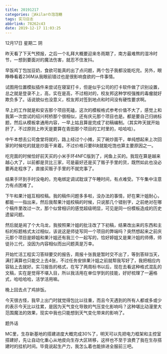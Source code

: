 ```yaml
---
title: 20191217
categories: 🍬Akilarの泡泡糖
tags: 实习日志
abbrlink: 78262c43
date: 2019-12-17 11:03:25
---
```

12月17日 星期二 阴

昨天看了下天气预报，之后一个礼拜大概要迎来冬雨期了，南方最难熬的湿冷时节，一想到要面对的魔法伤害，就忍不住发抖。

早饭鸡丁包加豆奶，食欲可能真的出了点问题，两个包子我都没能吃完。另外，眼睁睁看着236M从我眼前错过也是很影响食欲的一件事情。

试图用位置模拟插件来尝试在寝室打卡，但是似乎公司的打卡软件做了识别设置，总之就是登录不上，高，实在是高，不过相对的，校友邦这种学校强推的毒瘤就好欺负多了。话说貌似也没意义，校友邦对签到地点和时间没有硬性要求啊。

早上的工作就是和安吉那个项目死磕，这次的模板格式参考价值不大了，感觉上和我第一次尝试的绍兴柯桥那个很相似，还有庆元那个项目也是。都是要自己归纳标题，然后从模板拿通用内容，一早上姑且算是完成了初稿编制。（其实昨天就开始肝了，不过原则上昨天是要算在青田那个项目的工时里的，哈哈哈）。

中午本想去公司食堂将就的，路上经过个小摊，买了碗炒面干，单纯想起来上次回家的时候吃的就是炒面干来着。不过价格只要8块就能吃饱也算主要原因之一。

吃完面的时候恰好前天买的小米手环4NFC版到了，闲鱼上买的。我现在算是越来越心大了，以前都是货比三家，可是最好还是买了贩子手里的货，既然如此也没必要再走程序了，直接买贩子手里的不就完事了。

结果手环到手时没电的，充电绑定调试耽误了午睡时间，有点难受。下午集中注意力有点困难了。

下午和果汁姐互相校稿。我的稿件问题多多啦，没办法的事情，好在果汁姐耐心，都能一一指出来，然后我帮果汁姐校稿的时候，只说那几个错别字，之前绝对在哪个稿件里改过一次，那个似曾相识的感觉超级明显，可见是同一份模板造成的历史遗留问题。

然后就是闹了个大乌龙，我按照果汁姐的批注改了下初稿，结果改出来的东西和主标的标题格式太过相似，该说这是师徒写同一个项目的弊端吗？突然想起来之前庆元那个项目是婷姐和果汁姐还有我三个一起写的，恰好婷姐又是果汁姐的师傅，师徒孙三代，没因为内容相似而出问题真是万幸。

开始忙活工程实习答辩要交的报告，周报十张我是暂时交不出了，等到答辩当天，满打满算也只能交上去4张，不过任务安排果汁姐之前就帮我写好了，我把相应内容贴上去就好。实习报告的格式，在写了两周标书以后，现在去看这种格式混乱的文稿，实在是觉得不堪入目，所以我活用在单位学到的技能，好好梳理了一遍格式，哈哈哈哈，活学活用嘛。

晚上回去点了鸡排饭。

今天很古怪，我早上出门时就觉得包比以往重，而且今天遇到的所有人都或多或少的表示今天比以往累，是因为天气变化导致的气压变化影响吗？这种堪比动漫里大范围魔法的效果，现实中我也只能想到天气变化带来的影响了。

题外话

MC里，生存新基地的搭建进度大概完成30%了，明天可以先把电力框架和主控室搭建好，先让自动化重心从地皮向生存大区转移，这样也不至于浪费了我在生存搭建时的挂机时间。毕竟说起生产力，我怎么着也能排进全服前三吧。
